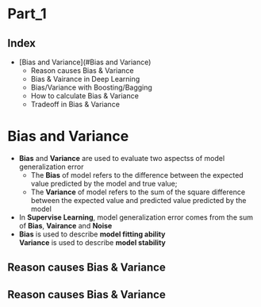 Part_1
===

Index
---
 <!-- TOC -->
 
* [Bias and Variance](#Bias and Variance)
  * Reason causes Bias & Variance
  * Bias & Vairance in Deep Learning
  * Bias/Variance with Boosting/Bagging
  * How to calculate Bias & Variance
  * Tradeoff in Bias & Variance

 <!-- TOC -->
 
# Bias and Variance
* **Bias** and **Variance** are used to evaluate two aspectss of model generalization error
  * The **Bias** of model refers to the difference between the expected value predicted by the model and true value;
  * The **Variance** of model refers to the sum of the square difference between the expected value and predicted value predicted by the model
* In **Supervise Learning**, model generalization error comes from the sum of **Bias**, **Vairance** and **Noise**
* **Bias** is used to describe **model fitting ability**</br>
  **Variance** is used to describe **model stability**
  
## Reason causes Bias & Variance


## Reason causes Bias & Variance
